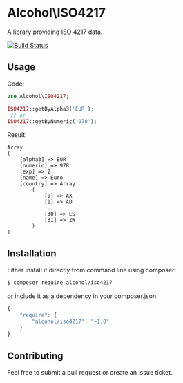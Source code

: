 # Alcohol\ISO4217

A library providing ISO 4217 data.

[![Build Status](https://travis-ci.org/alcohol/iso4217.png?branch=master)](https://travis-ci.org/alcohol/iso4217)

## Usage

Code:

``` php
use Alcohol\ISO4217;

ISO4217::getByAlpha3('EUR');
 // or
ISO4217::getByNumeric('978');
```

Result:

```
Array
(
    [alpha3] => EUR
    [numeric] => 978
    [exp] => 2
    [name] => Euro
    [country] => Array
        (
            [0] => AX
            [1] => AD
            ...
            [30] => ES
            [31] => ZW
        )
)
```

## Installation

Either install it directly from command line using composer:

``` sh
$ composer require alcohol/iso4217
```

or include it as a dependency in your composer.json:

``` javascript
{
    "require": {
        "alcohol/iso4217": "~1.0"
    }
}
```

## Contributing

Feel free to submit a pull request or create an issue ticket.